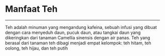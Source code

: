 # Manfaat Teh

---

Teh adalah minuman yang mengandung kafeina, sebuah infusi yang dibuat dengan cara menyeduh daun, pucuk daun, atau tangkai daun yang dikeringkan dari tanaman Camellia sinensis dengan air panas. Teh yang berasal dari tanaman teh dibagi menjadi empat kelompok: teh hitam, teh oolong, teh hijau, dan teh putih
